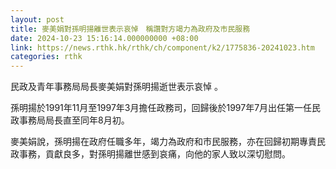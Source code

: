 ```yaml
---
layout: post
title: 麥美娟對孫明揚離世表示哀悼　稱讚對方竭力為政府及市民服務
date: 2024-10-23 15:16:14.000000000 +08:00
link: https://news.rthk.hk/rthk/ch/component/k2/1775836-20241023.htm
categories: rthk
---
```


民政及青年事務局局長麥美娟對孫明揚逝世表示哀悼 。
 
孫明揚於1991年11月至1997年3月擔任政務司，回歸後於1997年7月出任第一任民政事務局局長直至同年8月初。

麥美娟說，孫明揚在政府任職多年，竭力為政府和市民服務，亦在回歸初期專責民政事務，貢獻良多，對孫明揚離世感到哀痛，向他的家人致以深切慰問。
